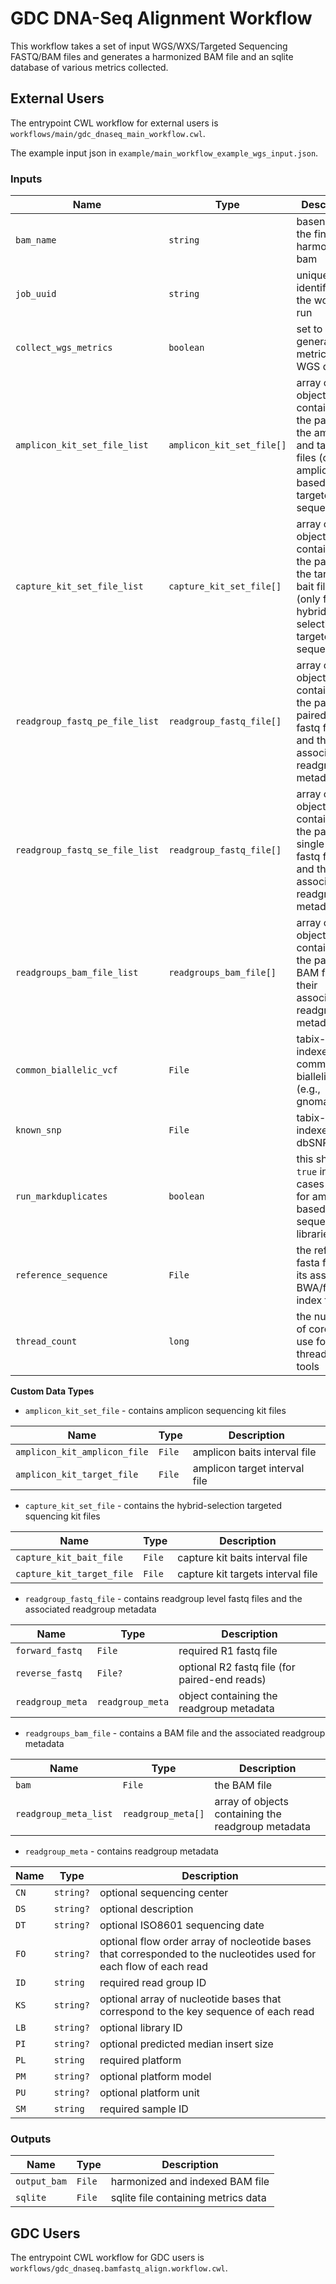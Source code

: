 # GDC DNA-Seq Alignment Workflow

This workflow takes a set of input WGS/WXS/Targeted Sequencing FASTQ/BAM files and generates
a harmonized BAM file and an sqlite database of various metrics collected.

## External Users

The entrypoint CWL workflow for external users is `workflows/main/gdc_dnaseq_main_workflow.cwl`.


The example input json in `example/main_workflow_example_wgs_input.json`.

### Inputs

| Name | Type | Description |
| ---- | ---- | ----------- |
| `bam_name` | `string` | basename of the final harmonized bam |
| `job_uuid` | `string` | unique identifier for the workflow run |
| `collect_wgs_metrics` | `boolean` | set to `true` to generate metrics for WGS data |
| `amplicon_kit_set_file_list` | `amplicon_kit_set_file[]` | array of objects containing the paths to the amplicon and target files (only for amplicon-based targeted/WXS sequencing) |
| `capture_kit_set_file_list` | `capture_kit_set_file[]` | array of objects containing the paths to the target and bait files (only for hybrid-selection targeted/WXS sequencing) |
| `readgroup_fastq_pe_file_list` | `readgroup_fastq_file[]` | array of objects containing the paths to paired-end fastq files and their associated readgroup metadata |
| `readgroup_fastq_se_file_list` | `readgroup_fastq_file[]` | array of objects containing the paths to single-end fastq files and their associated readgroup metadata |
| `readgroups_bam_file_list` | `readgroups_bam_file[]` | array of objects containing the paths to BAM files and their associated readgroup metadata |
| `common_biallelic_vcf` | `File` | tabix-indexed common biallelic VCF (e.g., gnomad) |
| `known_snp` | `File` | tabix-indexed dbSNP VCF |
| `run_markduplicates` | `boolean` | this should be `true` in all cases except for amplicon-based PCR sequencing libraries |
| `reference_sequence` | `File` | the reference fasta file and its associated BWA/fai/dict index files |
| `thread_count` | `long` | the number of cores to use for multi-threaded tools |

**Custom Data Types**

* `amplicon_kit_set_file` - contains amplicon sequencing kit files

| Name | Type | Description |
| ---- | ---- | ----------- |
| `amplicon_kit_amplicon_file` | `File` | amplicon baits interval file |
| `amplicon_kit_target_file` | `File` | amplicon target interval file |

* `capture_kit_set_file` - contains the hybrid-selection targeted squencing kit files

| Name | Type | Description |
| ---- | ---- | ----------- |
| `capture_kit_bait_file` | `File` | capture kit baits interval file |
| `capture_kit_target_file` | `File` | capture kit targets interval file |

* `readgroup_fastq_file` - contains readgroup level fastq files and the associated readgroup metadata

| Name | Type | Description |
| ---- | ---- | ----------- |
| `forward_fastq` | `File` | required R1 fastq file |
| `reverse_fastq` | `File?` | optional R2 fastq file (for paired-end reads) |
| `readgroup_meta` | `readgroup_meta` | object containing the readgroup metadata |

* `readgroups_bam_file` - contains a BAM file and the associated readgroup metadata

| Name | Type | Description |
| ---- | ---- | ----------- |
| `bam` | `File` | the BAM file |
| `readgroup_meta_list` | `readgroup_meta[]` | array of objects containing the readgroup metadata |

* `readgroup_meta` - contains readgroup metadata

| Name | Type | Description |
| ---- | ---- | ----------- |
| `CN` | `string?` | optional sequencing center |
| `DS` | `string?` | optional description |
| `DT` | `string?` | optional ISO8601 sequencing date |
| `FO` | `string?` | optional flow order array of nocleotide bases that corresponded to the nucleotides used for each flow of each read |
| `ID` | `string` | required read group ID |
| `KS` | `string?` | optional array of nucleotide bases that correspond to the key sequence of each read |
| `LB` | `string?` | optional library ID |
| `PI` | `string?` | optional predicted median insert size |
| `PL` | `string` | required platform |
| `PM` | `string?` | optional platform model |
| `PU` | `string?` | optional platform unit |
| `SM` | `string` | required sample ID |

### Outputs

| Name | Type | Description |
| ---- | ---- | ----------- |
| `output_bam` | `File` | harmonized and indexed BAM file |
| `sqlite` | `File` | sqlite file containing metrics data |

## GDC Users

The entrypoint CWL workflow for GDC users is `workflows/gdc_dnaseq.bamfastq_align.workflow.cwl`.

